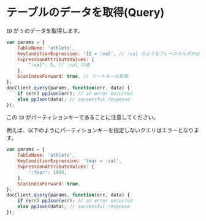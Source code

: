 # テーブルのデータを取得(Query)

`ID` が `5` のデータを取得します。

```jsx
var params = {
    TableName: 'athlete',
    KeyConditionExpression: 'ID = :val', // :val のようなプレースホルダが必要
    ExpressionAttributeValues: { 
        ":val": 5, // :val の値
    }, 
    ScanIndexForward: true, // ソートキーの昇順
};
docClient.query(params, function(err, data) {
    if (err) ppJson(err); // an error occurred
    else ppJson(data); // successful response
});
```

この `ID` がパーティションキーであることに注意してください。

例えば、以下のようにパーティションキーを指定しないクエリはエラーとなります。

```jsx
var params = {
    TableName: 'athlete',
    KeyConditionExpression: 'Year = :val',
    ExpressionAttributeValues: { 
        ":Year": 1994, 
    }, 
    ScanIndexForward: true, 
};
docClient.query(params, function(err, data) {
    if (err) ppJson(err); // an error occurred
    else ppJson(data); // successful response
});
```
